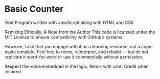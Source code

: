 # Basic Counter
First Program written with JavaScript along with HTML and CSS

Remixing Ethically: A Note from the Author
This code is licensed under the MIT License to ensure compatibility with GitHub’s systems.

However, I ask that you engage with it as a learning resource, not a copy-paste template.
Feel free to remix, reinterpret, and rebuild — but do not replicate it word-for-word or use it commercially without permission.

Respect the voice embedded in the logic. Remix with care. Credit when inspired.
